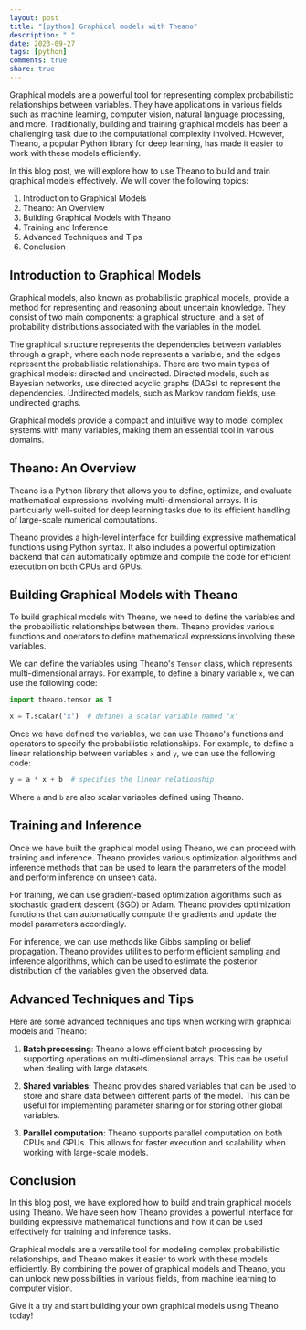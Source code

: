 ```yaml
---
layout: post
title: "[python] Graphical models with Theano"
description: " "
date: 2023-09-27
tags: [python]
comments: true
share: true
---
```


Graphical models are a powerful tool for representing complex probabilistic relationships between variables. They have applications in various fields such as machine learning, computer vision, natural language processing, and more. Traditionally, building and training graphical models has been a challenging task due to the computational complexity involved. However, Theano, a popular Python library for deep learning, has made it easier to work with these models efficiently.

In this blog post, we will explore how to use Theano to build and train graphical models effectively. We will cover the following topics:

1. Introduction to Graphical Models
2. Theano: An Overview
3. Building Graphical Models with Theano
4. Training and Inference
5. Advanced Techniques and Tips
6. Conclusion	
	
## Introduction to Graphical Models

Graphical models, also known as probabilistic graphical models, provide a method for representing and reasoning about uncertain knowledge. They consist of two main components: a graphical structure, and a set of probability distributions associated with the variables in the model.

The graphical structure represents the dependencies between variables through a graph, where each node represents a variable, and the edges represent the probabilistic relationships. There are two main types of graphical models: directed and undirected. Directed models, such as Bayesian networks, use directed acyclic graphs (DAGs) to represent the dependencies. Undirected models, such as Markov random fields, use undirected graphs.

Graphical models provide a compact and intuitive way to model complex systems with many variables, making them an essential tool in various domains.

## Theano: An Overview

Theano is a Python library that allows you to define, optimize, and evaluate mathematical expressions involving multi-dimensional arrays. It is particularly well-suited for deep learning tasks due to its efficient handling of large-scale numerical computations.

Theano provides a high-level interface for building expressive mathematical functions using Python syntax. It also includes a powerful optimization backend that can automatically optimize and compile the code for efficient execution on both CPUs and GPUs.

## Building Graphical Models with Theano

To build graphical models with Theano, we need to define the variables and the probabilistic relationships between them. Theano provides various functions and operators to define mathematical expressions involving these variables.

We can define the variables using Theano's `Tensor` class, which represents multi-dimensional arrays. For example, to define a binary variable `x`, we can use the following code:

```python
import theano.tensor as T

x = T.scalar('x')  # defines a scalar variable named 'x'
```

Once we have defined the variables, we can use Theano's functions and operators to specify the probabilistic relationships. For example, to define a linear relationship between variables `x` and `y`, we can use the following code:

```python
y = a * x + b  # specifies the linear relationship
```

Where `a` and `b` are also scalar variables defined using Theano.

## Training and Inference

Once we have built the graphical model using Theano, we can proceed with training and inference. Theano provides various optimization algorithms and inference methods that can be used to learn the parameters of the model and perform inference on unseen data.

For training, we can use gradient-based optimization algorithms such as stochastic gradient descent (SGD) or Adam. Theano provides optimization functions that can automatically compute the gradients and update the model parameters accordingly.

For inference, we can use methods like Gibbs sampling or belief propagation. Theano provides utilities to perform efficient sampling and inference algorithms, which can be used to estimate the posterior distribution of the variables given the observed data.

## Advanced Techniques and Tips

Here are some advanced techniques and tips when working with graphical models and Theano:

1. **Batch processing**: Theano allows efficient batch processing by supporting operations on multi-dimensional arrays. This can be useful when dealing with large datasets.

2. **Shared variables**: Theano provides shared variables that can be used to store and share data between different parts of the model. This can be useful for implementing parameter sharing or for storing other global variables.

3. **Parallel computation**: Theano supports parallel computation on both CPUs and GPUs. This allows for faster execution and scalability when working with large-scale models.

## Conclusion

In this blog post, we have explored how to build and train graphical models using Theano. We have seen how Theano provides a powerful interface for building expressive mathematical functions and how it can be used effectively for training and inference tasks.

Graphical models are a versatile tool for modeling complex probabilistic relationships, and Theano makes it easier to work with these models efficiently. By combining the power of graphical models and Theano, you can unlock new possibilities in various fields, from machine learning to computer vision.

Give it a try and start building your own graphical models using Theano today!